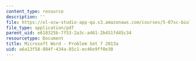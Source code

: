 ```yaml
---
content_type: resource
description: ''
file: https://ol-ocw-studio-app-qa.s3.amazonaws.com/courses/5-07sc-biological-chemistry-i-fall-2013/a6a13f58804f434a85c1ec46e9ff0e30_MIT5_07SCF13_Pset7.pdf
file_type: application/pdf
parent_uid: e618325b-7f53-2a3c-a461-2b451fd45c34
resourcetype: Document
title: Microsoft Word - Problem Set 7 2013a
uid: a6a13f58-804f-434a-85c1-ec46e9ff0e30
---
```

